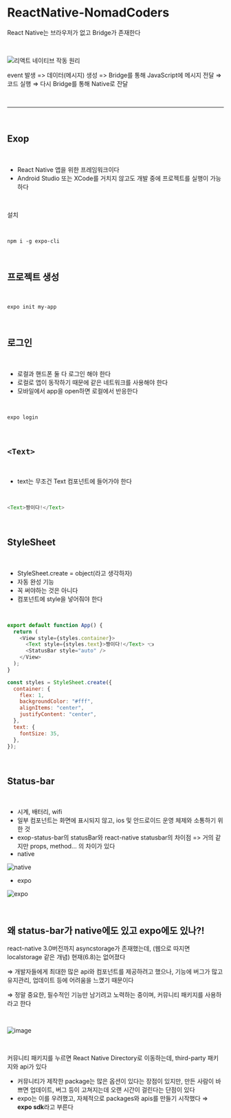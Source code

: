# ReactNative-NomadCoders

React Native는 브라우저가 없고 Bridge가 존재한다

<br>

![리액트 네이티브 작동 원리](https://user-images.githubusercontent.com/92927950/170433291-b5f97139-5fee-4236-8bc9-e0146a9e5729.png "https://nomadcoders.co/react-native-for-beginners/lobby")

event 발생 => 데이터(메시지) 생성 => Bridge를 통해 JavaScript에 메시지 전달 ⇒ 코드 실행 ⇒ 다시 Bridge를 통해 Native로 잔달

<br>

---

<br>

## Exop

<br>

- React Native 앱을 위한 프레임워크이다
- Android Studio 또는 XCode를 거치지 않고도 개발 중에 프로젝트를 실행이 가능하다

<br>

설치

<br>

```
npm i -g expo-cli
```

<br>

## 프로젝트 생성

<br>

```
expo init my-app
```

<br>

## 로그인

<br>

- 로컬과 핸드폰 둘 다 로그인 해야 한다
- 로컬로 앱이 동작하기 때문에 같은 네트워크를 사용해야 한다
- 모바일에서 app을 open하면 로컬에서 반응한다

<br>

```javascript
expo login
```

<br>

## `<Text>`

<br>

- text는 무조건 Text 컴포넌트에 들어가야 한다

<br>

```javascript
<Text>짱이다!</Text>
```

<br>

## StyleSheet

<br>

- StyleSheet.create = object(라고 생각하자)
- 자동 완성 기능
- 꼭 써야하는 것은 아니다
- 컴포넌트에 style을 넣어줘야 한다

<br>

```javascript
export default function App() {
  return (
    <View style={styles.container}>
      <Text style={styles.text}>짱이다!</Text> 👈
      <StatusBar style="auto" />
    </View>
  );
}

const styles = StyleSheet.create({
  container: {
    flex: 1,
    backgroundColor: "#fff",
    alignItems: "center",
    justifyContent: "center",
  },
  text: {
    fontSize: 35,
  },
});
```

<br>

## Status-bar

<br>

- 시계, 배터리, wifi
- 일부 컴포넌트는 화면에 표시되지 않고, ios 및 안드로이드 운영 체제와 소통하기 위한 것
- exop-status-bar의 statusBar와 react-native statusbar의 차이점 => 거의 같지만 props, method... 의 차이가 있다
- native

![native](https://user-images.githubusercontent.com/92927950/171191124-b918d80d-c75f-4b6d-9065-6a002f879a75.png)

- expo

![expo](https://user-images.githubusercontent.com/92927950/171191150-dfc52235-193b-45a1-a892-85182572f27b.png)

<br>

## 왜 status-bar가 native에도 있고 expo에도 있나?!

react-native 3.0버전까지 asyncstorage가 존재했는데, (웹으로 따지면 localstorage 같은 개념) 현재(6.8)는 없어졌다

⇒ 개발자들에게 최대한 많은 api와 컴포넌트를 제공하려고 했으나, 기능에 버그가 많고 유지관리, 업데이트 등에 어려움을 느꼈기 때문이다

⇒ 정말 중요한, 필수적인 기능만 남기려고 노력하는 중이며, 커뮤니티 패키지를 사용하라고 한다

<br>

![image](https://user-images.githubusercontent.com/92927950/171192710-5ed30005-d9fd-4523-ba16-313a1675d34b.png)

<br>

커뮤니티 패키지를 누르면 React Native Directory로 이동하는데, third-party 패키지와 api가 있다 

- 커뮤니티가 제작한 package는 많은 옵션이 있다는 장점이 있지만, 만든 사람이 바쁘면 업데이트, 버그 등이 고쳐지는데 오랜 시간이 걸린다는 단점이 있다
- expo는 이를 우려했고, 자체적으로 packages와 apis를 만들기 시작했다 ⇒ <b>expo sdk</b>라고 부른다

<br>

